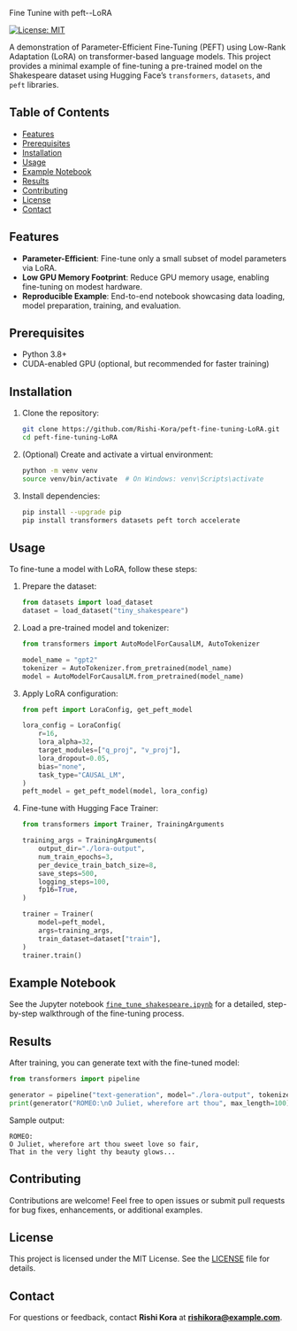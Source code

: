 Fine Tunine with peft--LoRA

[![License: MIT](https://img.shields.io/badge/License-MIT-yellow.svg)](LICENSE)

A demonstration of Parameter-Efficient Fine-Tuning (PEFT) using Low-Rank Adaptation (LoRA) on transformer-based language models. This project provides a minimal example of fine-tuning a pre-trained model on the Shakespeare dataset using Hugging Face’s `transformers`, `datasets`, and `peft` libraries.

## Table of Contents

* [Features](#features)
* [Prerequisites](#prerequisites)
* [Installation](#installation)
* [Usage](#usage)
* [Example Notebook](#example-notebook)
* [Results](#results)
* [Contributing](#contributing)
* [License](#license)
* [Contact](#contact)

## Features

* **Parameter-Efficient**: Fine-tune only a small subset of model parameters via LoRA.
* **Low GPU Memory Footprint**: Reduce GPU memory usage, enabling fine-tuning on modest hardware.
* **Reproducible Example**: End-to-end notebook showcasing data loading, model preparation, training, and evaluation.

## Prerequisites

* Python 3.8+
* CUDA-enabled GPU (optional, but recommended for faster training)

## Installation

1. Clone the repository:

   ```bash
   git clone https://github.com/Rishi-Kora/peft-fine-tuning-LoRA.git
   cd peft-fine-tuning-LoRA
   ```

2. (Optional) Create and activate a virtual environment:

   ```bash
   python -m venv venv
   source venv/bin/activate  # On Windows: venv\Scripts\activate
   ```

3. Install dependencies:

   ```bash
   pip install --upgrade pip
   pip install transformers datasets peft torch accelerate
   ```

## Usage

To fine-tune a model with LoRA, follow these steps:

1. Prepare the dataset:

   ```python
   from datasets import load_dataset
   dataset = load_dataset("tiny_shakespeare")
   ```

2. Load a pre-trained model and tokenizer:

   ```python
   from transformers import AutoModelForCausalLM, AutoTokenizer

   model_name = "gpt2"
   tokenizer = AutoTokenizer.from_pretrained(model_name)
   model = AutoModelForCausalLM.from_pretrained(model_name)
   ```

3. Apply LoRA configuration:

   ```python
   from peft import LoraConfig, get_peft_model

   lora_config = LoraConfig(
       r=16,
       lora_alpha=32,
       target_modules=["q_proj", "v_proj"],
       lora_dropout=0.05,
       bias="none",
       task_type="CAUSAL_LM",
   )
   peft_model = get_peft_model(model, lora_config)
   ```

4. Fine-tune with Hugging Face Trainer:

   ```python
   from transformers import Trainer, TrainingArguments

   training_args = TrainingArguments(
       output_dir="./lora-output",
       num_train_epochs=3,
       per_device_train_batch_size=8,
       save_steps=500,
       logging_steps=100,
       fp16=True,
   )

   trainer = Trainer(
       model=peft_model,
       args=training_args,
       train_dataset=dataset["train"],
   )
   trainer.train()
   ```

## Example Notebook

See the Jupyter notebook [`fine_tune_shakespeare.ipynb`](fine_tune_shakespeare.ipynb) for a detailed, step-by-step walkthrough of the fine-tuning process.

## Results

After training, you can generate text with the fine-tuned model:

```python
from transformers import pipeline

generator = pipeline("text-generation", model="./lora-output", tokenizer=tokenizer)
print(generator("ROMEO:\nO Juliet, wherefore art thou", max_length=100))
```

Sample output:

```
ROMEO:
O Juliet, wherefore art thou sweet love so fair,
That in the very light thy beauty glows...
```

## Contributing

Contributions are welcome! Feel free to open issues or submit pull requests for bug fixes, enhancements, or additional examples.

## License

This project is licensed under the MIT License. See the [LICENSE](LICENSE) file for details.

## Contact

For questions or feedback, contact **Rishi Kora** at **[rishikora@example.com](mailto:korarishi@gmail.com)**.
